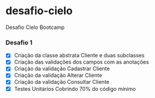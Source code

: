 # desafio-cielo
Desafio Cielo Bootcamp

### Desafio 1

- [x] Criação da classe abstrata Cliente e duas subclasses
- [x] Criação das validações dos campos com as anotações 
- [x] Criação da validação Cadastrar Cliente
- [x] Criação da validação Alterar Cliente
- [x] Criação da validação Consultar Cliente
- [x] Testes Unitários Cobrindo 70% do código mínimo
